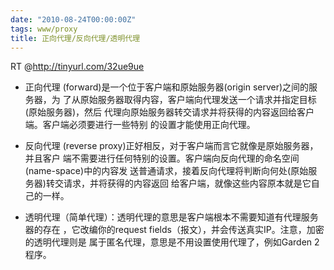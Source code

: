 ```yaml
---
date: "2010-08-24T00:00:00Z"
tags: www/proxy
title: 正向代理/反向代理/透明代理
---
```


RT @<http://tinyurl.com/32ue9ue>

* 正向代理 (forward)是一个位于客户端和原始服务器(origin server)之间的服务器，为
  了从原始服务器取得内容，客户端向代理发送一个请求并指定目标(原始服务器)，然后
  代理向原始服务器转交请求并将获得的内容返回给客户端。客户端必须要进行一些特别
  的设置才能使用正向代理。

* 反向代理 (reverse proxy)正好相反，对于客户端而言它就像是原始服务器，并且客户
  端不需要进行任何特别的设置。客户端向反向代理的命名空间(name-space)中的内容发
  送普通请求，接着反向代理将判断向何处(原始服务器)转交请求，并将获得的内容返回
  给客户端，就像这些内容原本就是它自己的一样。

* 透明代理（简单代理）：透明代理的意思是客户端根本不需要知道有代理服务器的存在
  ，它改编你的request fields（报文），并会传送真实IP。注意，加密的透明代理则是
  属于匿名代理，意思是不用设置使用代理了，例如Garden 2程序。
